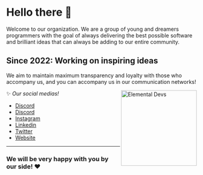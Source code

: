 # Hello there 👋

Welcome to our organization. We are a group of young and dreamers programmers with the goal of always delivering the best possible software and brilliant ideas that can always be adding to our entire community.

## Since 2022: Working on inspiring ideas
We aim to maintain maximum transparency and loyalty with those who accompany us, and you can accompany us in our communication networks!

<div style="display: inline_block">
    <img align="right" alt="Elemental Devs" src="https://media.discordapp.net/attachments/861650276519641109/957447272466116638/ElementalDEVS-cNome.png" style="height: 200px; width:200px">
</div>

✨ *Our social medias!*
- [Discord](https://discord.gg/KGGBC2NeRZ/?target=_blank)
- <a href="https://discord.gg/KGGBC2NeRZ/" target=_blank>Discord</a>
- [Instagram](https://instagram.com/)
- [Linkedin](https://www.linkedin.com/company/elemental-developers)
- [Twitter](https://twitter.com/)
- [Website]()

---

### We will be very happy with you by our side! ❤